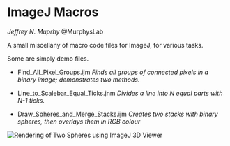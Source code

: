 ImageJ Macros
====================

*Jeffrey N. Muprhy*
@MurphysLab

A small miscellany of macro code files for ImageJ, for various tasks.

Some are simply demo files.

* Find_All_Pixel_Groups.ijm *Finds all groups of connected pixels in a binary image; demonstrates two methods.*

* Line_to_Scalebar_Equal_Ticks.jnm *Divides a line into N equal parts with N-1 ticks.*

* Draw_Spheres_and_Merge_Stacks.ijm *Creates two stacks with binary spheres, then overlays them in RGB colour*

![Rendering of Two Spheres using ImageJ 3D Viewer](http://i.imgur.com/91El6O3.png)
